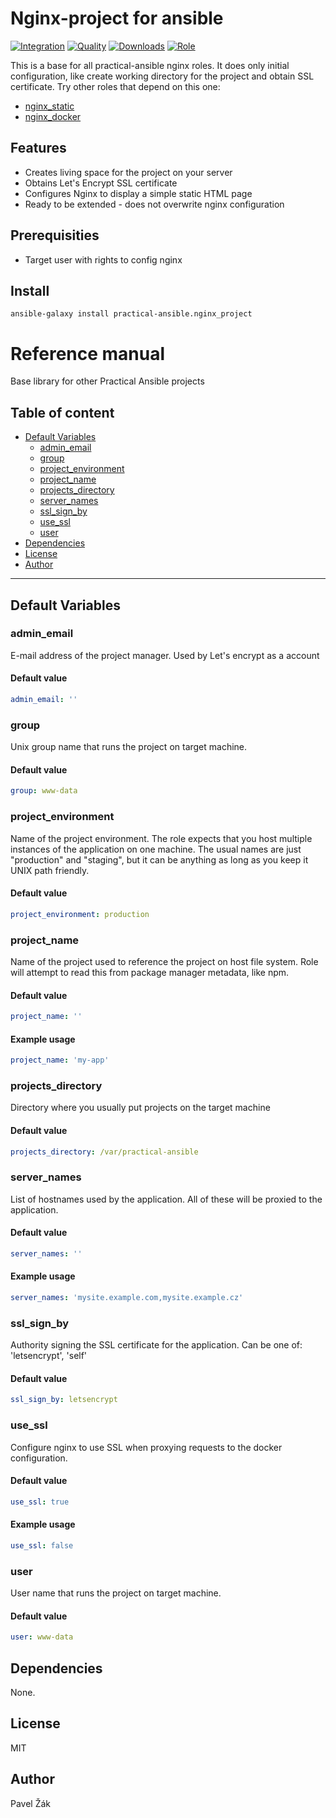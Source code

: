 # Nginx-project for ansible

[![Integration](https://github.com/practical-ansible/nginx-project/workflows/CI/badge.svg)](https://github.com/practical-ansible/nginx-project/actions)
[![Quality](https://img.shields.io/ansible/quality/48836.svg)](https://galaxy.ansible.com/practical-ansible/nginx_docker)
[![Downloads](https://img.shields.io/ansible/role/d/48836.svg)](https://galaxy.ansible.com/practical-ansible/nginx_docker)
[![Role](https://img.shields.io/ansible/role/48836)](https://galaxy.ansible.com/practical-ansible/nginx_docker)

This is a base for all practical-ansible nginx roles. It does only initial configuration, like create working directory for the project and obtain SSL certificate. Try other roles that depend on this one:

* [nginx_static](https://github.com/practical-ansible/nginx-static)
* [nginx_docker](https://github.com/practical-ansible/nginx-docker)

## Features

* Creates living space for the project on your server
* Obtains Let's Encrypt SSL certificate
* Configures Nginx to display a simple static HTML page
* Ready to be extended - does not overwrite nginx configuration

## Prerequisities

* Target user with rights to config nginx

## Install

```shell
ansible-galaxy install practical-ansible.nginx_project
```

# Reference manual

Base library for other Practical Ansible projects

## Table of content

* [Default Variables](#default-variables)
  * [admin_email](#admin_email)
  * [group](#group)
  * [project_environment](#project_environment)
  * [project_name](#project_name)
  * [projects_directory](#projects_directory)
  * [server_names](#server_names)
  * [ssl_sign_by](#ssl_sign_by)
  * [use_ssl](#use_ssl)
  * [user](#user)
* [Dependencies](#dependencies)
* [License](#license)
* [Author](#author)

---

## Default Variables

### admin_email

E-mail address of the project manager. Used by Let's encrypt as a account

#### Default value

```YAML
admin_email: ''
```

### group

Unix group name that runs the project on target machine.

#### Default value

```YAML
group: www-data
```

### project_environment

Name of the project environment. The role expects that you host multiple instances of the application on one machine. The usual names are just "production" and "staging", but it can be anything as long as you keep it UNIX path friendly.

#### Default value

```YAML
project_environment: production
```

### project_name

Name of the project used to reference the project on host file system. Role will attempt to read this from package manager metadata, like npm.

#### Default value

```YAML
project_name: ''
```

#### Example usage

```YAML
project_name: 'my-app'
```

### projects_directory

Directory where you usually put projects on the target machine

#### Default value

```YAML
projects_directory: /var/practical-ansible
```

### server_names

List of hostnames used by the application. All of these will be proxied to the application.

#### Default value

```YAML
server_names: ''
```

#### Example usage

```YAML
server_names: 'mysite.example.com,mysite.example.cz'
```

### ssl_sign_by

Authority signing the SSL certificate for the application. Can be one of: 'letsencrypt', 'self'

#### Default value

```YAML
ssl_sign_by: letsencrypt
```

### use_ssl

Configure nginx to use SSL when proxying requests to the docker configuration.

#### Default value

```YAML
use_ssl: true
```

#### Example usage

```YAML
use_ssl: false
```

### user

User name that runs the project on target machine.

#### Default value

```YAML
user: www-data
```

## Dependencies

None.

## License

MIT

## Author

Pavel Žák
